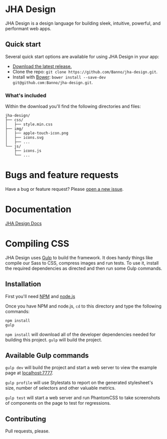 # JHA Design

JHA Design is a design language for building sleek, intuitive, powerful, and performant web apps.

## Quick start

Several quick start options are available for using JHA Design in your app: 

- [Download the latest release.](https://github.com/Banno/jha-design/releases)
- Clone the repo: `git clone https://github.com/Banno/jha-design.git`.
- Install with [Bower](http://bower.io): `bower install --save-dev git@github.com:Banno/jha-design.git`.

### What's included

Within the download you'll find the following directories and files:

```
jha-design/
├── css/
│   ├── style.min.css
├── img/
│   ├── apple-touch-icon.png
│   ├── icons.svg
│   ├── ...
└── js/
    ├── icons.js
    └── ...
```

# Bugs and feature requests

Have a bug or feature request? Please [open a new issue](https://github.com/Banno/jha-design/issues/new).

# Documentation

[JHA Design Docs](https://jha-design.herokuapp.com)

# Compiling CSS

JHA Design uses [Gulp](http://gulpjs.com/) to build the framework. It does handy things like compile our Sass to CSS, compress images and run tests. To use it, install the required dependencies as directed and then run some Gulp commands.

## Installation

First you'll need [NPM](http://nodejs.org/download/) and [node.js](http://nodejs.org/download/)

Once you have NPM and node.js, `cd` to this directory and type the following commands:

```
npm install
gulp
```

`npm install` will download all of the developer dependencies needed for building this project. `gulp` will build the project.

## Available Gulp commands

`gulp dev` will build the project and start a web server to view the example page at [localhost:7777](http://localhost:7777).

`gulp profile` will use Stylestats to report on the generated stylesheet's size, number of selectors and other valuable metrics.

`gulp test` will start a web server and run PhantomCSS to take screenshots of components on the page to test for regressions.


## Contributing

Pull requests, please.
